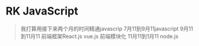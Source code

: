 
# RK JavaScript
> 我打算用接下来两个月的时间精通javascrip
> 7月11到9月11javascript
> 9月11到11月11 前端框架React.js vue.js 前端模块化
> 11月11到1月11 node.js
